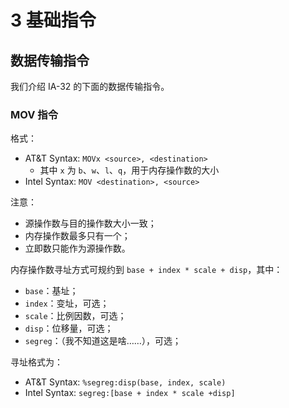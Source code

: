 # 3 基础指令

## 数据传输指令
我们介绍 IA-32 的下面的数据传输指令。

### MOV 指令
格式：
* AT&T Syntax: `MOVx <source>, <destination>`
  * 其中 `x` 为 `b`、`w`、`l`、`q`，用于内存操作数的大小
* Intel Syntax: `MOV <destination>, <source>`

注意：
* 源操作数与目的操作数大小一致；
* 内存操作数最多只有一个；
* 立即数只能作为源操作数。

内存操作数寻址方式可规约到 `base + index * scale + disp`，其中：
* `base`：基址；
* `index`：变址，可选；
* `scale`：比例因数，可选；
* `disp`：位移量，可选；
* `segreg`：（我不知道这是啥……），可选；

寻址格式为：
* AT&T Syntax: `%segreg:disp(base, index, scale)`
* Intel Syntax: `segreg:[base + index * scale +disp]`